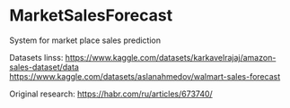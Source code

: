 # MarketSalesForecast
System for market place sales prediction

Datasets linss:
https://www.kaggle.com/datasets/karkavelrajaj/amazon-sales-dataset/data
https://www.kaggle.com/datasets/aslanahmedov/walmart-sales-forecast

Original research:
https://habr.com/ru/articles/673740/
